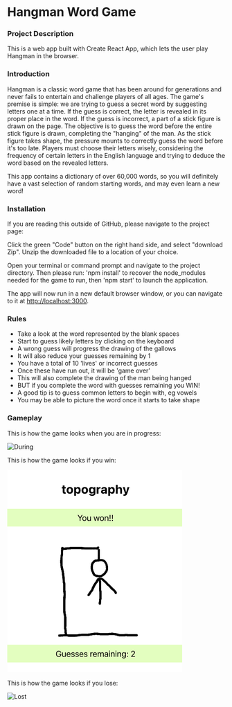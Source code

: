 # Hangman Word Game

### Project Description

This is a web app built with Create React App, which lets the user play Hangman in the browser.

### Introduction

Hangman is a classic word game that has been around for generations and never fails to entertain and challenge players of all ages. The game's premise is simple: we are trying to guess a secret word by suggesting letters one at a time. If the guess is correct, the letter is revealed in its proper place in the word. If the guess is incorrect, a part of a stick figure is drawn on the page. The objective is to guess the word before the entire stick figure is drawn, completing the "hanging" of the man. As the stick figure takes shape, the pressure mounts to correctly guess the word before it's too late. Players must choose their letters wisely, considering the frequency of certain letters in the English language and trying to deduce the word based on the revealed letters.

This app contains a dictionary of over 60,000 words, so you will definitely have a vast selection of random starting words, and may even learn a new word!

### Installation

If you are reading this outside of GitHub, please navigate to the project page: 

Click the green "Code" button on the right hand side, and select "download Zip". Unzip the downloaded file to a location of your choice.

Open your terminal or command prompt and navigate to the project directory. Then please run: 'npm install' to recover the node_modules needed for the game to run, then 'npm start' to launch the application.

The app will now run in a new default browser window, or you can navigate to it at [http://localhost:3000](http://localhost:3000).

### Rules

* Take a look at the word represented by the blank spaces
* Start to guess likely letters by clicking on the keyboard
* A wrong guess will progress the drawing of the gallows
* It will also reduce your guesses remaining by 1
* You have a total of 10 'lives' or incorrect guesses
* Once these have run out, it will be 'game over'
* This will also complete the drawing of the man being hanged
* BUT if you complete the word with guesses remaining you WIN!
* A good tip is to guess common letters to begin with, eg vowels
* You may be able to picture the word once it starts to take shape

### Gameplay

This is how the game looks when you are in progress:

![During](./images/_mid.png)

This is how the game looks if you win:

![Won](./src/images/_won.png)

This is how the game looks if you lose:

![Lost](./images/_lost.png)
